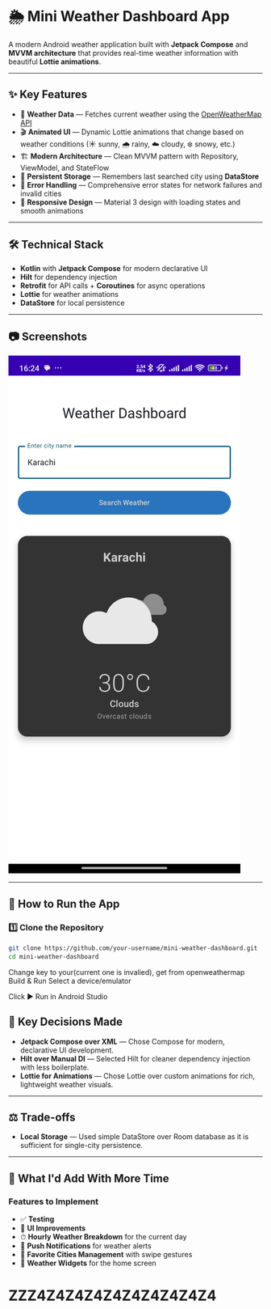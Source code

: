 # 🌦 Mini Weather Dashboard App

A modern Android weather application built with **Jetpack Compose** and **MVVM architecture** that provides real-time weather information with beautiful **Lottie animations**.

---

## ✨ Key Features

- 📡 **Weather Data** — Fetches current weather using the [OpenWeatherMap API](https://openweathermap.org/api)
- 🎬 **Animated UI** — Dynamic Lottie animations that change based on weather conditions (☀ sunny, 🌧 rainy, ☁ cloudy, ❄ snowy, etc.)
- 🏗 **Modern Architecture** — Clean MVVM pattern with Repository, ViewModel, and StateFlow
- 💾 **Persistent Storage** — Remembers last searched city using **DataStore**
- 🚦 **Error Handling** — Comprehensive error states for network failures and invalid cities
- 📱 **Responsive Design** — Material 3 design with loading states and smooth animations

---

## 🛠 Technical Stack

- **Kotlin** with **Jetpack Compose** for modern declarative UI
- **Hilt** for dependency injection
- **Retrofit** for API calls + **Coroutines** for async operations
- **Lottie** for weather animations
- **DataStore** for local persistence

---

## 📷 Screenshots
![App Screenshot](screenshot/screenshot.jpg)

---

## 🚀 How to Run the App

### 1️⃣ Clone the Repository
```bash
git clone https://github.com/your-username/mini-weather-dashboard.git
cd mini-weather-dashboard
```
Change key to your(current one is invalied), get from openweathermap
Build & Run
Select a device/emulator

Click ▶ Run in Android Studio

## 📝 Key Decisions Made

- **Jetpack Compose over XML** — Chose Compose for modern, declarative UI development.
- **Hilt over Manual DI** — Selected Hilt for cleaner dependency injection with less boilerplate.
- **Lottie for Animations** — Chose Lottie over custom animations for rich, lightweight weather visuals.

---

## ⚖️ Trade-offs

- **Local Storage** — Used simple DataStore over Room database as it is sufficient for single-city persistence.

---

## 🚀 What I'd Add With More Time

### Features to Implement
- ✅ **Testing**
- 🎨 **UI Improvements**
- ⏱ **Hourly Weather Breakdown** for the current day
- 🔔 **Push Notifications** for weather alerts
- 🌆 **Favorite Cities Management** with swipe gestures
- 📱 **Weather Widgets** for the home screen


# ZZZ4Z4Z4Z4Z4Z4Z4Z4Z4Z4

